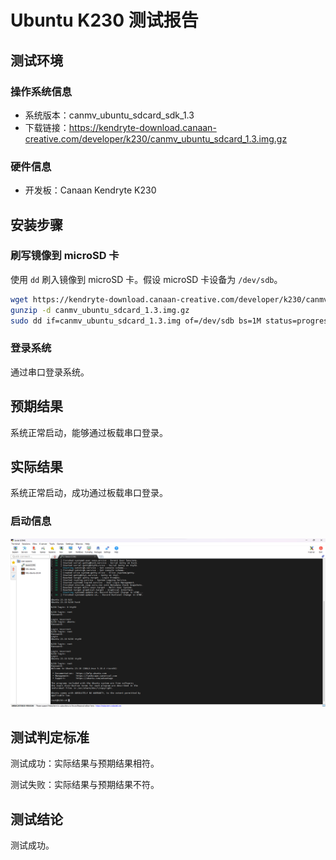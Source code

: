 # Ubuntu K230 测试报告

## 测试环境

### 操作系统信息

- 系统版本：canmv_ubuntu_sdcard_sdk_1.3
- 下载链接：https://kendryte-download.canaan-creative.com/developer/k230/canmv_ubuntu_sdcard_1.3.img.gz

### 硬件信息

- 开发板：Canaan Kendryte K230

## 安装步骤

### 刷写镜像到 microSD 卡

使用 `dd` 刷入镜像到 microSD 卡。假设 microSD 卡设备为 `/dev/sdb`。

```bash
wget https://kendryte-download.canaan-creative.com/developer/k230/canmv_ubuntu_sdcard_1.3.img.gz
gunzip -d canmv_ubuntu_sdcard_1.3.img.gz
sudo dd if=canmv_ubuntu_sdcard_1.3.img of=/dev/sdb bs=1M status=progress oflag=sync
```

### 登录系统

通过串口登录系统。

## 预期结果

系统正常启动，能够通过板载串口登录。

## 实际结果

系统正常启动，成功通过板载串口登录。

### 启动信息

![Ubuntu](image.png)

## 测试判定标准

测试成功：实际结果与预期结果相符。

测试失败：实际结果与预期结果不符。

## 测试结论

测试成功。